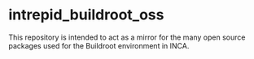 # intrepid_buildroot_oss
This repository is intended to act as a mirror for the many open source packages used for the Buildroot environment in INCA.
